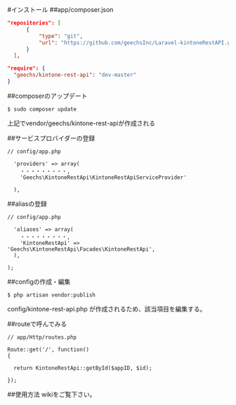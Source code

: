#インストール
##app/composer.json

```json
"repositories": [
      {
          "type": "git",
          "url": "https://github.com/geechsInc/Laravel-kintoneRestAPI.git"
      }
  ],

"require": {
  "geechs/kintone-rest-api": "dev-master"
}

```

##composerのアップデート
```
$ sudo composer update
```
上記でvendor/geechs/kintone-rest-apiが作成される


##サービスプロバイダーの登録
```
// config/app.php

  'providers' => array(
    ・・・・・・・・・,
    'Geechs\KintoneRestApi\KintoneRestApiServiceProvider'

  ),

```

##aliasの登録

```
// config/app.php

  'aliases' => array(
    ・・・・・・・・・,
    'KintoneRestApi' => 'Geechs\KintoneRestApi\Facades\KintoneRestApi',
  ),

);
```

##configの作成・編集
```
$ php artisan vendor:publish
```

config/kintone-rest-api.php が作成されるため、該当項目を編集する。



##routeで呼んでみる
```
// app/Http/routes.php

Route::get('/', function()
{

  return KintoneRestApi::getById($appID, $id);

});
```

##使用方法
wikiをご覧下さい。